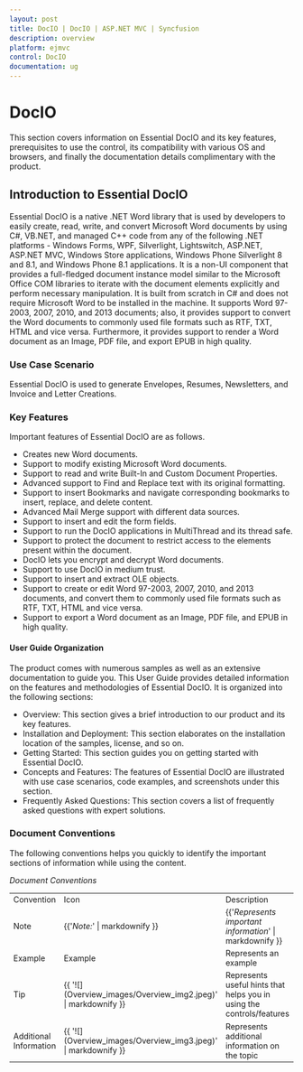```yaml
---
layout: post
title: DocIO | DocIO | ASP.NET MVC | Syncfusion
description: overview
platform: ejmvc
control: DocIO
documentation: ug
---
```


# DocIO

This section covers information on Essential DocIO and its key features, prerequisites to use the control, its compatibility with various OS and browsers, and finally the documentation details complimentary with the product.

## Introduction to Essential DocIO

Essential DocIO is a native .NET Word library that is used by developers to easily create, read, write, and convert Microsoft Word documents by using C#, VB.NET, and managed C++ code from any of the following .NET platforms - Windows Forms, WPF, Silverlight, Lightswitch, ASP.NET, ASP.NET MVC, Windows Store applications, Windows Phone Silverlight 8 and 8.1, and Windows Phone 8.1 applications. It is a non-UI component that provides a full-fledged document instance model similar to the Microsoft Office COM libraries to iterate with the document elements explicitly and perform necessary manipulation. It is built from scratch in C# and does not require Microsoft Word to be installed in the machine. It supports Word 97-2003, 2007, 2010, and 2013 documents; also, it provides support to convert the Word documents to commonly used file formats such as RTF, TXT, HTML and vice versa. Furthermore, it provides support to render a Word document as an Image, PDF file, and export EPUB in high quality.



### Use Case Scenario

Essential DocIO is used to generate Envelopes, Resumes, Newsletters, and Invoice and Letter Creations.



### Key Features

Important features of Essential DocIO are as follows.

* Creates new Word documents.
* Support to modify existing Microsoft Word documents.
* Support to read and write Built-In and Custom Document Properties.
* Advanced support to Find and Replace text with its original formatting.
* Support to insert Bookmarks and navigate corresponding bookmarks to insert, replace, and delete content.
* Advanced Mail Merge support with different data sources.
* Support to insert and edit the form fields.
* Support to run the DocIO applications in MultiThread and its thread safe.
* Support to protect the document to restrict access to the elements present within the document.
* DocIO lets you encrypt and decrypt Word documents.
* Support to use DocIO in medium trust.
* Support to insert and extract OLE objects.
* Support to create or edit Word 97-2003, 2007, 2010, and 2013 documents, and convert them to commonly used file formats such as RTF, TXT, HTML and vice versa.
* Support to export a Word document as an Image, PDF file, and EPUB in high quality.



#### User Guide Organization

The product comes with numerous samples as well as an extensive documentation to guide you. This User Guide provides detailed information on the features and methodologies of Essential DocIO. It is organized into the following sections:

* Overview: This section gives a brief introduction to our product and its key features.
* Installation and Deployment: This section elaborates on the installation location of the samples, license, and so on.
* Getting Started: This section guides you on getting started with Essential DocIO.
* Concepts and Features: The features of Essential DocIO are illustrated with use case scenarios, code examples, and screenshots under this section.
* Frequently Asked Questions: This section covers a list of frequently asked questions with expert solutions.



### Document Conventions

The following conventions helps you quickly to identify the important sections of information while using the content.

_Document Conventions_

<table>
<tr>
<td>
Convention</td><td>
Icon</td><td>
Description</td></tr>
<tr>
<td>
Note</td><td>

{{'_Note:_' | markdownify }}</td><td>
{{'_Represents important information_' | markdownify }}</td></tr>
<tr>
<td>
Example</td><td>
Example</td><td>
Represents an example</td></tr>
<tr>
<td>
Tip</td><td>
{{ '![](Overview_images/Overview_img2.jpeg)' | markdownify }}
</td><td>
Represents useful hints that helps you in using the controls/features</td></tr>
<tr>
<td>
Additional Information</td><td>
{{ '![](Overview_images/Overview_img3.jpeg)' | markdownify }}
</td><td>
Represents additional information on the topic</td></tr>
</table>


